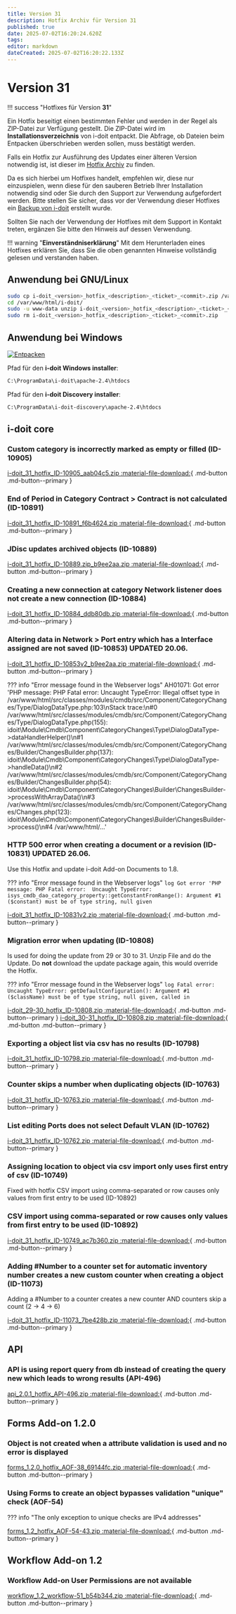 ```yaml
---
title: Version 31
description: Hotfix Archiv für Version 31
published: true
date: 2025-07-02T16:20:24.620Z
tags: 
editor: markdown
dateCreated: 2025-07-02T16:20:22.133Z
---
```


# Version 31

!!! success "Hotfixes für Version **31**"

Ein Hotfix beseitigt einen bestimmten Fehler und werden in der Regel als ZIP-Datei zur Verfügung gestellt. Die ZIP-Datei wird im **Installationsverzeichnis** von i-doit entpackt. Die Abfrage, ob Dateien beim Entpacken überschrieben werden sollen, muss bestätigt werden.

Falls ein Hotfix zur Ausführung des Updates einer älteren Version notwendig ist, ist dieser im [Hotfix Archiv](../hotfix-archiv/index.md) zu finden.

Da es sich hierbei um Hotfixes handelt, empfehlen wir, diese nur einzuspielen, wenn diese für den sauberen Betrieb Ihrer Installation notwendig sind oder Sie durch den Support zur Verwendung aufgefordert werden. Bitte stellen Sie sicher, dass vor der Verwendung dieser Hotfixes ein [Backup von i-doit](../../../wartung-und-betrieb/daten-sichern-und-wiederherstellen/index.md) erstellt wurde.

Sollten Sie nach der Verwendung der Hotfixes mit dem Support in Kontakt treten, ergänzen Sie bitte den Hinweis auf dessen Verwendung.

!!! warning "**Einverständniserklärung**"
    Mit dem Herunterladen eines Hotfixes erklären Sie, dass Sie die oben genannten Hinweise vollständig gelesen und verstanden haben.

## Anwendung bei GNU/Linux

```sh
sudo cp i-doit_<version>_hotfix_<description>_<ticket>_<commit>.zip /var/www/html/i-doit/
cd /var/www/html/i-doit/
sudo -u www-data unzip i-doit_<version>_hotfix_<description>_<ticket>_<commit>.zip
sudo rm i-doit_<version>_hotfix_<description>_<ticket>_<commit>.zip
```

## Anwendung bei Windows

[![Entpacken](../../../assets/images/de/administration/hotfixes/example-windows-zip.png)](../../../assets/images/de/administration/hotfixes/example-windows-zip.png)

Pfad für den **i-doit Windows installer**:

```txt
C:\ProgramData\i-doit\apache-2.4\htdocs
```

Pfad für den **i-doit Discovery installer**:

```txt
C:\ProgramData\i-doit-discovery\apache-2.4\htdocs
```

## i-doit core

### Custom category is incorrectly marked as empty or filled (ID-10905)

[i-doit_31_hotfix_ID-10905_aab04c5.zip :material-file-download:](../../../assets/downloads/hotfixes/31/i-doit_31_hotfix_ID-10905_aab04c5.zip){ .md-button .md-button--primary }

### End of Period in Category Contract > Contract is not calculated (ID-10891)

[i-doit_31_hotfix_ID-10891_f6b4624.zip :material-file-download:](../../../assets/downloads/hotfixes/31/i-doit_31_hotfix_ID-10891_f6b4624.zip){ .md-button .md-button--primary }

### JDisc updates archived objects (ID-10889)

[i-doit_31_hotfix_ID-10889.zip_b9ee2aa.zip :material-file-download:](../../../assets/downloads/hotfixes/31/i-doit_31_hotfix_ID-10889.zip){ .md-button .md-button--primary }

### Creating a new connection at category Network listener does not create a new connection (ID-10884)

[i-doit_31_hotfix_ID-10884_ddb80db.zip :material-file-download:](../../../assets/downloads/hotfixes/31/i-doit_31_hotfix_ID-10884_ddb80db.zip){ .md-button .md-button--primary }

### Altering data in Network > Port entry which has a Interface assigned are not saved (ID-10853) **UPDATED 20.06.**

[i-doit_31_hotfix_ID-10853v2_b9ee2aa.zip :material-file-download:](../../../assets/downloads/hotfixes/31/i-doit_31_hotfix_ID-10853v2_b9ee2aa.zip){ .md-button .md-button--primary }

??? info "Error message found in the Webserver logs"
    AH01071: Got error 'PHP message: PHP Fatal error:  Uncaught TypeError: Illegal offset type in /var/www/html/src/classes/modules/cmdb/src/Component/CategoryChanges/Type/DialogDataType.php:103\nStack trace:\n#0 /var/www/html/src/classes/modules/cmdb/src/Component/CategoryChanges/Type/DialogDataType.php(155): idoit\\Module\\Cmdb\\Component\\CategoryChanges\\Type\\DialogDataType->dataHandlerHelper()\n#1 /var/www/html/src/classes/modules/cmdb/src/Component/CategoryChanges/Builder/ChangesBuilder.php(137): idoit\\Module\\Cmdb\\Component\\CategoryChanges\\Type\\DialogDataType->handleData()\n#2 /var/www/html/src/classes/modules/cmdb/src/Component/CategoryChanges/Builder/ChangesBuilder.php(54): idoit\\Module\\Cmdb\\Component\\CategoryChanges\\Builder\\ChangesBuilder->processWithArrayData()\n#3 /var/www/html/src/classes/modules/cmdb/src/Component/CategoryChanges/Changes.php(123): idoit\\Module\\Cmdb\\Component\\CategoryChanges\\Builder\\ChangesBuilder->process()\n#4 /var/www/html/...'

### HTTP 500 error when creating a document or a revision (ID-10831) **UPDATED 26.06.**

Use this Hotfix and update i-doit Add-on Documents to 1.8.

??? info "Error message found in the Webserver logs"
    ```log
    Got error 'PHP message: PHP Fatal error:  Uncaught TypeError: isys_cmdb_dao_category_property::getConstantFromRange(): Argument #1 ($constant) must be of type string, null given
    ```

[i-doit_31_hotfix_ID-10831v2.zip :material-file-download:](../../../assets/downloads/hotfixes/31/i-doit_31_hotfix_ID-10831v2.zip){ .md-button .md-button--primary }

### Migration error when updating (ID-10808)

Is used for doing the update from 29 or 30 to 31. Unzip File and do the Update.
Do **not** download the update package again, this would override the Hotfix.

??? info "Error message found in the Webserver logs"
    ```log
    Fatal error: Uncaught TypeError: getDefaultConfiguration(): Argument #1 ($className) must be of type string, null given, called in
    ```

[i-doit_29-30_hotfix_ID-10808.zip :material-file-download:](../../../assets/downloads/hotfixes/29/i-doit_29-30_hotfix_ID-10808.zip){ .md-button .md-button--primary }
[i-doit_30-31_hotfix_ID-10808.zip :material-file-download:](../../../assets/downloads/hotfixes/30/i-doit_30-31_hotfix_ID-10808.zip){ .md-button .md-button--primary }

### Exporting a object list via csv has no results (ID-10798)

[i-doit_31_hotfix_ID-10798.zip :material-file-download:](../../../assets/downloads/hotfixes/31/i-doit_31_hotfix_ID-10798.zip){ .md-button .md-button--primary }

### Counter skips a number when duplicating objects (ID-10763)

[i-doit_31_hotfix_ID-10763.zip :material-file-download:](../../../assets/downloads/hotfixes/31/i-doit_31_hotfix_ID-10763.zip){ .md-button .md-button--primary }

### List editing Ports does not select Default VLAN (ID-10762)

[i-doit_31_hotfix_ID-10762.zip :material-file-download:](../../../assets/downloads/hotfixes/31/i-doit_31_hotfix_ID-10762.zip){ .md-button .md-button--primary }

### Assigning location to object via csv import only uses first entry of csv (ID-10749)

Fixed with hotfix CSV import using comma-separated or row causes only values from first entry to be used (ID-10892)

### CSV import using comma-separated or row causes only values from first entry to be used (ID-10892)

[i-doit_31_hotfix_ID-10749_ac7b360.zip :material-file-download:](../../../assets/downloads/hotfixes/31/i-doit_31_hotfix_ID-10749_ac7b360.zip){ .md-button .md-button--primary }

### Adding #Number to a counter set for automatic inventory number creates a new custom counter when creating a object (ID-11073)

Adding a #Number to a counter creates a new counter AND counters skip a count (2 -> 4 -> 6)

[i-doit_31_hotfix_ID-11073_7be428b.zip :material-file-download:](../../../assets/downloads/hotfixes/31/i-doit_31_hotfix_ID-11073_7be428b.zip){ .md-button .md-button--primary }

## API

### API is using report query from db instead of creating the query new which leads to wrong results (API-496)

[api_2.0.1_hotfix_API-496.zip :material-file-download:](../../../assets/downloads/hotfixes/api/api_2.0.1_hotfix_API-496.zip){ .md-button .md-button--primary }

## Forms Add-on 1.2.0

### Object is not created when a attribute validation is used and no error is displayed

[forms_1.2.0_hotfix_AOF-38_69144fc.zip :material-file-download:](../../../assets/downloads/hotfixes/forms/forms_1.2.0_hotfix_AOF-38_69144fc.zip){ .md-button .md-button--primary }

### Using Forms to create an object bypasses validation "unique" check (AOF-54)

??? info "The only exception to unique checks are IPv4 addresses"

[forms_1.2_hotfix_AOF-54-43.zip :material-file-download:](../../../assets/downloads/hotfixes/forms/forms_1.2_hotfix_AOF-54-43.zip){ .md-button .md-button--primary }

## Workflow Add-on 1.2

### Workflow Add-on User Permissions are not available

[workflow_1.2_workflow-51_b54b344.zip :material-file-download:](../../../assets/downloads/hotfixes/workflow/workflow_1.2_workflow-51_b54b344.zip){ .md-button .md-button--primary }
